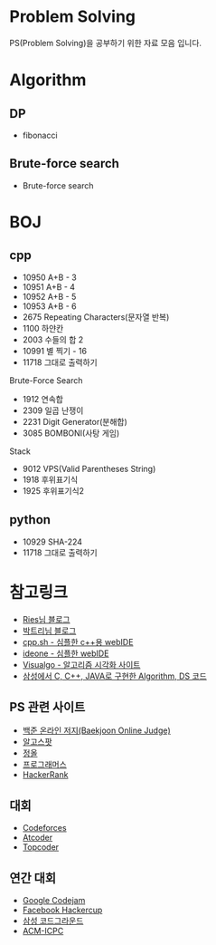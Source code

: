 # Problem Solving
PS(Problem Solving)을 공부하기 위한 자료 모음 입니다.

# Algorithm
## DP
- fibonacci

## Brute-force search
- Brute-force search

# BOJ
## cpp
- 10950 A+B - 3
- 10951 A+B - 4
- 10952 A+B - 5
- 10953 A+B - 6
- 2675 Repeating Characters(문자열 반복)
- 1100 하얀칸
- 2003 수들의 합 2
- 10991 별 찍기 - 16
- 11718 그대로 출력하기

Brute-Force Search
- 1912 연속합
- 2309 일곱 난쟁이
- 2231 Digit Generator(분해합)
- 3085 BOMBONI(사탕 게임)

Stack
- 9012 VPS(Valid Parentheses String)
- 1918 후위표기식
- 1925 후위표기식2

## python
- 10929 SHA-224
- 11718 그대로 출력하기

# 참고링크
- [Ries님 블로그](https://kks227.blog.me/)
- [박트리님 블로그](http://baactree.tistory.com/14)
- [cpp.sh - 심플한 c++용 webIDE](http://cpp.sh/)
- [ideone - 심플한 webIDE](https://ideone.com/)
- [Visualgo - 알고리즘 시각화 사이트](https://visualgo.net/en)
- [삼성에서 C, C++, JAVA로 구현한 Algorithm, DS 코드](https://www.codeground.org/common/popCodegroundNote)

## PS 관련 사이트
- [백준 온라인 저지(Baekjoon Online Judge)](https://www.acmicpc.net/)
- [알고스팟](https://algospot.com/)
- [정올](http://www.jungol.co.kr/)
- [프로그래머스](https://programmers.co.kr/)
- [HackerRank](https://www.hackerrank.com/)

## 대회
- [Codeforces](http://codeforces.com/)
- [Atcoder](https://atcoder.jp/)
- [Topcoder](https://www.topcoder.com/)

## 연간 대회
- [Google Codejam](https://codingcompetitions.withgoogle.com/codejam)
- [Facebook Hackercup](https://www.facebook.com/hackercup/)
- [삼성 코드그라운드](https://www.codeground.org/)
- [ACM-ICPC](http://icpckorea.org/)

